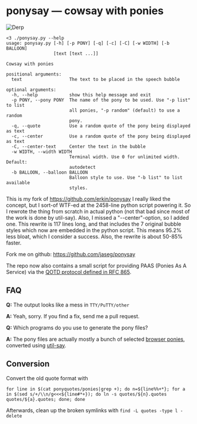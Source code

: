 ponysay — cowsay with ponies
============================

![Derp](http://i.imgur.com/xOJbE.png)

```
<3 ./ponysay.py --help
usage: ponysay.py [-h] [-p PONY] [-q] [-c] [-C] [-w WIDTH] [-b BALLOON]
                  [text [text ...]]

Cowsay with ponies

positional arguments:
  text                  The text to be placed in the speech bubble

optional arguments:
  -h, --help            show this help message and exit
  -p PONY, --pony PONY  The name of the pony to be used. Use "-p list" to list
                        all ponies, "-p random" (default) to use a random
                        pony.
  -q, --quote           Use a random quote of the pony being displayed as text
  -c, --center          Use a random quote of the pony being displayed as text
  -C, --center-text     Center the text in the bubble
  -w WIDTH, --width WIDTH
                        Terminal width. Use 0 for unlimited width. Default:
                        autodetect
  -b BALLOON, --balloon BALLOON
                        Balloon style to use. Use "-b list" to list available
                        styles.
```

This is my fork of https://github.com/erkin/ponysay
I really liked the concept, but I sort-of WTF-ed at the 2458-line python script powering it. So I rewrote the thing from scratch in actual python (not that bad since most of the work is done by util-say). Also, I missed a "--center"-option, so I added one. This rewrite is 117 lines long, and that includes the 7 original bubble styles which now are embedded in the python script. This means 95.2% less bloat, which I consider a success. Also, the rewrite is about 50-85% faster.

Fork me on github: https://github.com/jaseg/ponysay

The repo now also contains a small script for providing PAAS (Ponies As A Service) via the [QOTD protocol defined in RFC 865](https://tools.ietf.org/html/rfc865).

FAQ
---

__Q:__ The output looks like a mess in `TTY/PuTTY/other`

__A:__ Yeah, sorry. If you find a fix, send me a pull request.

__Q:__ Which programs do you use to generate the pony files?

__A:__ The pony files are actually mostly a bunch of selected [browser ponies](http://web.student.tuwien.ac.at/~e0427417/browser-ponies/ponies.html), converted using [util-say](https://github.com/maandree/util-say).

Conversion
----------
Convert the old quote format with
```
for line in $(cat ponyquotes/ponies|grep +); do n=${line%%+*}; for a in $(sed s/+/\\n/g<<<${line#*+}); do ln -s quotes/${n}.quotes quotes/${a}.quotes; done; done
```
Afterwards, clean up the broken symlinks with ```find -L quotes -type l -delete```
